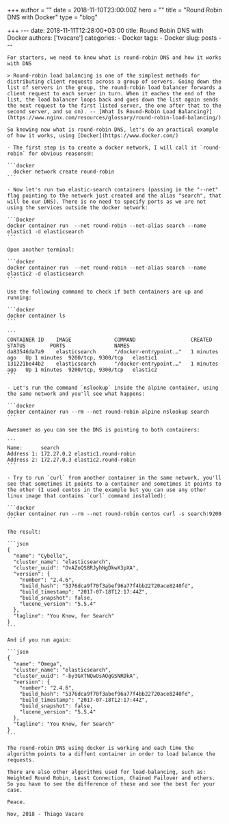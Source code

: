 +++
author = ""
date = 2018-11-10T23:00:00Z
hero = ""
title = "Round Robin DNS with Docker"
type = "blog"

+++
    ---
    date: 2018-11-11T12:28:00+03:00
    title: Round Robin DNS with Docker
    authors: ['tvacare']
    categories:
      - Docker
    tags:
      - Docker
    slug: posts
    ---
    
    For starters, we need to know what is round-robin DNS and how it works with DNS
    
    > Round-robin load balancing is one of the simplest methods for distributing client requests across a group of servers. Going down the list of servers in the group, the round-robin load balancer forwards a client request to each server in turn. When it eaches the end of the list, the load balancer loops back and goes down the list again sends the next request to the first listed server, the one after that to the second server, and so on). -- [What Is Round-Robin Load Balancing?](https://www.nginx.com/resources/glossary/round-robin-load-balancing/)
    
    So knowing now what is round-robin DNS, let's do an practical example of how it works, using [Docker](https://www.docker.com/)
    
    - The first step is to create a docker network, I will call it `round-robin` for obvious reasons🤓:
    
    ```docker
      docker network create round-robin
    ```
    
    - Now let's run two elastic-search containers (passing in the "--net" flag pointing to the network just created and the alias "search", that will be our DNS). There is no need to specify ports as we are not using the services outside the docker network:
    
    ```Docker
    docker container run  --net round-robin --net-alias search --name elastic1 -d elasticsearch
    ```
    
    Open another terminal:
    
    ```docker
    docker container run  --net round-robin --net-alias search --name elastic2 -d elasticsearch
    ```
    
    Use the following command to check if both containers are up and running:
    
    ```docker
    docker container ls
    ```
    
    ```
    CONTAINER ID    IMAGE              COMMAND                  CREATED         STATUS        PORTS                NAMES
    da83546da7a9    elasticsearch      "/docker-entrypoint.…"   1 minutes ago   Up 1 minutes  9200/tcp, 9300/tcp   elastic1
    131221be44b2    elasticsearch      "/docker-entrypoint.…"   1 minutes ago   Up 1 minutes  9200/tcp, 9300/tcp   elastic2
    ```
    
    - Let's run the command `nslookup` inside the alpine container, using the same network and you'll see what happens:
    
    ```docker
    docker container run --rm --net round-robin alpine nslookup search
    ```
    
    Awesome! as you can see the DNS is pointing to both containers:
    
    ```
    Name:      search
    Address 1: 172.27.0.2 elastic1.round-robin
    Address 2: 172.27.0.3 elastic2.round-robin
    ```
    
    - Try to run `curl` from another container in the same network, you'll see that sometimes it points to a container and sometimes it points to the other (I used centos in the example but you can use any other linux image that contains `curl` command installed):
    
    ```docker
    docker container run --rm --net round-robin centos curl -s search:9200
    ```
    
    The result:
    
    ```json
    {
      "name": "Cybelle",
      "cluster_name": "elasticsearch",
      "cluster_uuid": "OvAZoQS8RJyhNgDkwX3pXA",
      "version": {
        "number": "2.4.6",
        "build_hash": "5376dca9f70f3abef96a77f4bb22720ace8240fd",
        "build_timestamp": "2017-07-18T12:17:44Z",
        "build_snapshot": false,
        "lucene_version": "5.5.4"
      },
      "tagline": "You Know, for Search"
    }
    ```
    
    And if you run again:
    
    ```json
    {
      "name": "Omega",
      "cluster_name": "elasticsearch",
      "cluster_uuid": "-by3GXTNQwOsAOgGSNRDkA",
      "version": {
        "number": "2.4.6",
        "build_hash": "5376dca9f70f3abef96a77f4bb22720ace8240fd",
        "build_timestamp": "2017-07-18T12:17:44Z",
        "build_snapshot": false,
        "lucene_version": "5.5.4"
      },
      "tagline": "You Know, for Search"
    }
    ```
    
    The round-robin DNS using docker is working and each time the algorithm points to a diffent container in order to load balance the requests.
    
    There are also other algorithms used for load-balancing, such as: Weighted Round Robin, Least Connection, Chained Failover and others. So you have to see the difference of these and see the best for your case.
    
    Peace.
    
    Nov, 2018 - Thiago Vacare